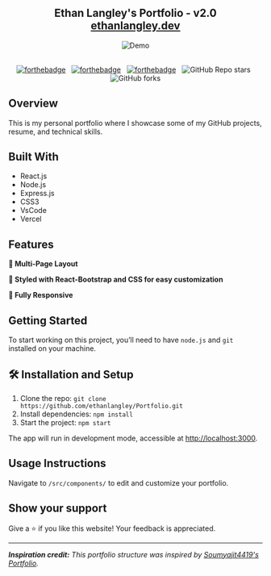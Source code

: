<h2 align="center">
  Ethan Langley's Portfolio - v2.0<br/>
  <a href="https://ethanlangley.dev/" target="_blank">ethanlangley.dev</a>
</h2>
<div align="center">
  <img alt="Demo" src="./Images/your-custom-img.png" />
</div>

<br/>

<div align="center">

[![forthebadge](https://forthebadge.com/images/badges/built-with-love.svg)](https://forthebadge.com) &nbsp;
[![forthebadge](https://forthebadge.com/images/badges/made-with-javascript.svg)](https://forthebadge.com) &nbsp;
[![forthebadge](https://forthebadge.com/images/badges/open-source.svg)](https://forthebadge.com) &nbsp;
![GitHub Repo stars](https://img.shields.io/github/stars/ethanlangley/Portfolio?color=blue&logo=github&style=for-the-badge) &nbsp;
![GitHub forks](https://img.shields.io/github/forks/ethanlangley/Portfolio?color=blue&logo=github&style=for-the-badge)

</div>



## Overview

This is my personal portfolio where I showcase some of my GitHub projects, resume, and technical skills.<br/>

## Built With

- React.js
- Node.js
- Express.js
- CSS3
- VsCode
- Vercel

## Features

**📖 Multi-Page Layout**

**🎨 Styled with React-Bootstrap and CSS for easy customization**

**📱 Fully Responsive**

## Getting Started

To start working on this project, you’ll need to have `node.js` and `git` installed on your machine.

## 🛠 Installation and Setup

1. Clone the repo: `git clone https://github.com/ethanlangley/Portfolio.git`
2. Install dependencies: `npm install`
3. Start the project: `npm start`

The app will run in development mode, accessible at [http://localhost:3000](http://localhost:3000).

## Usage Instructions

Navigate to `/src/components/` to edit and customize your portfolio.

## Show your support

Give a ⭐ if you like this website! Your feedback is appreciated.

---

_**Inspiration credit:** This portfolio structure was inspired by [Soumyajit4419's Portfolio](https://github.com/soumyajit4419/Portfolio)._